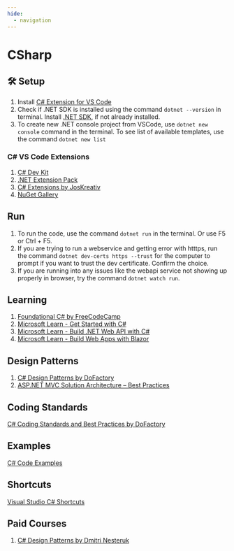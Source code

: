 ```yaml
---
hide:
  - navigation
---
```

# CSharp

## 🛠️ Setup
1. Install [C# Extension for VS Code](https://marketplace.visualstudio.com/items?itemName=ms-dotnettools.csdevkit)
2. Check if .NET SDK is installed using the command `dotnet --version` in terminal. Install [.NET SDK](https://dotnet.microsoft.com/en-us/download/dotnet/8.0), if not already installed. 
3. To create new .NET console project from VSCode, use `dotnet new console` command in the terminal. To see list of available templates, use the command `dotnet new list`

### C# VS Code Extensions
1. [C# Dev Kit](https://marketplace.visualstudio.com/items?itemName=ms-dotnettools.csdevkit)
2. [.NET Extension Pack](https://marketplace.visualstudio.com/items?itemName=ms-dotnettools.vscode-dotnet-pack)
3. [C# Extensions by JosKreativ](https://marketplace.visualstudio.com/items?itemName=kreativ-software.csharpextensions)
4. [NuGet Gallery](https://marketplace.visualstudio.com/items?itemName=patcx.vscode-nuget-gallery)


## Run
1. To run the code, use the command `dotnet run` in the terminal. Or use F5 or Ctrl + F5.
2. If you are trying to run a webservice and getting error with htttps, run the command `dotnet dev-certs https --trust` for the computer to prompt if you want to trust the dev certificate. Confirm the choice.
3. If you are running into any issues like the webapi service not showing up properly in browser, try the command `dotnet watch run`.

## Learning
1. [Foundational C# by FreeCodeCamp](https://www.freecodecamp.org/learn/foundational-c-sharp-with-microsoft/)
2. [Microsoft Learn - Get Started with C#](https://aka.ms/selfguidedcsharp)
3. [Microsoft Learn - Build .NET Web API with C#](https://learn.microsoft.com/en-us/training/paths/build-dotnet-applications-csharp/)
4. [Microsoft Learn - Build Web Apps with Blazor](https://learn.microsoft.com/en-us/training/paths/build-web-apps-with-blazor/)

## Design Patterns
1. [C# Design Patterns by DoFactory](https://dofactory.com/net/design-patterns)
2. [ASP.NET MVC Solution Architecture – Best Practices](https://chsakell.com/2015/02/15/asp-net-mvc-solution-architecture-best-practices/)

## Coding Standards
[C# Coding Standards and Best Practices by DoFactory](https://dofactory.com/csharp-coding-standards)

## Examples
[C# Code Examples](https://dofactory.com/code-examples/csharp)

## Shortcuts
[Visual Studio C# Shortcuts](https://dofactory.com/visual-studio-shortcuts)

## Paid Courses
1. [C# Design Patterns by Dmitri Nesteruk](https://www.udemy.com/course/design-patterns-csharp-dotnet/)